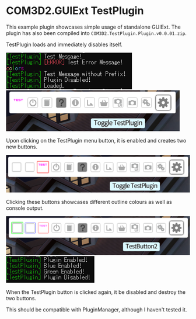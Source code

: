 # COM3D2.GUIExt TestPlugin

This example plugin showcases simple usage of standalone GUIExt. The plugin has also been compiled into `COM3D2.TestPlugin.Plugin.v0.0.01.zip`.

TestPlugin loads and immediately disables itself.

![output](../img/testpluginoutput.PNG)
![menu disabled](../img/testpluginmenu-disabled.png)

Upon clicking on the TestPlugin menu button, it is enabled and creates two new buttons.

![menu enabled](../img/testpluginmenu-enabled.png)

Clicking these buttons showcases different outline colours as well as console output.

![menu buttons](../img/testpluginmenu-buttons-enabled.png)
![more output](../img/testpluginoutput2.PNG)

When the TestPlugin button is clicked again, it be disabled and destroy the two buttons.

This should be compatible with PluginManager, although I haven't tested it.
